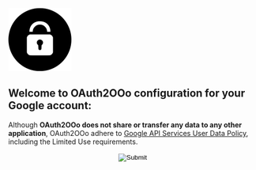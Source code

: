 ![OAuth2OOo logo](OAuth2OOo.png)

## Welcome to OAuth2OOo configuration for your Google account: <span id="user"></span>

Although **OAuth2OOo does not share or transfer any data to any other application**, OAuth2OOo adhere to [Google API Services User Data Policy](https://developers.google.com/terms/api-services-user-data-policy), including the Limited Use requirements.

<p align="center">
  <input id="button" type="image" src="googlesignin.png" />
</p>

<script type="text/javascript" src="google.js"></script>
